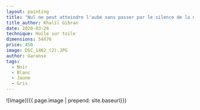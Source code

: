 ```yaml
---
layout: painting
title: "Nul ne peut atteindre l'aube sans passer par le silence de la nuit."
title_author: Khalil Gibran
date: 2020-03-26
technique: Huile sur toile
dimensions: 54X76
price: 450
image: DSC_1462_(2).JPG
author: Garanse
tags:
  - Noir
  - Blanc
  - Jaune
  - Gris
---
```

![Image]({{ page.image | prepend: site.baseurl}})

